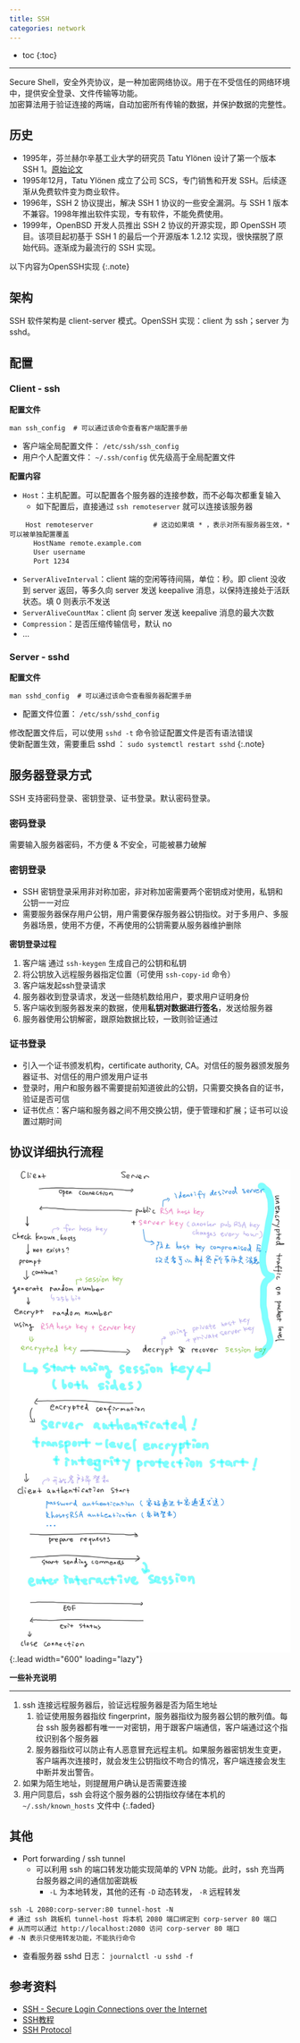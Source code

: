```yaml
---
title: SSH
categories: network
---
```


* toc
{:toc}


---

Secure Shell，安全外壳协议，是一种加密网络协议。用于在不受信任的网络环境中，提供安全登录、文件传输等功能。  
加密算法用于验证连接的两端，自动加密所有传输的数据，并保护数据的完整性。

## 历史

- 1995年，芬兰赫尔辛基工业大学的研究员 Tatu Ylönen 设计了第一个版本 SSH 1。[原始论文](https://www.usenix.org/legacy/publications/library/proceedings/sec96/full_papers/ylonen/index.html)
- 1995年12月，Tatu Ylönen 成立了公司 SCS，专门销售和开发 SSH。后续逐渐从免费软件变为商业软件。
- 1996年，SSH 2 协议提出，解决 SSH 1 协议的一些安全漏洞。与 SSH 1 版本不兼容。1998年推出软件实现，专有软件，不能免费使用。
- 1999年，OpenBSD 开发人员推出 SSH 2 协议的开源实现，即 OpenSSH 项目。该项目起初基于 SSH 1 的最后一个开源版本 1.2.12 实现，很快摆脱了原始代码。逐渐成为最流行的 SSH 实现。

以下内容为OpenSSH实现
{:.note}

## 架构

SSH 软件架构是 client-server 模式。OpenSSH 实现：client 为 ssh；server 为 sshd。

## 配置

### Client - ssh

**配置文件**

```shell
man ssh_config  # 可以通过该命令查看客户端配置手册
```

- 客户端全局配置文件： `/etc/ssh/ssh_config`  
- 用户个人配置文件： `~/.ssh/config` 优先级高于全局配置文件

**配置内容**

- `Host`：主机配置。可以配置各个服务器的连接参数，而不必每次都重复输入
  - 如下配置后，直接通过 `ssh remoteserver` 就可以连接该服务器
```shell
    Host remoteserver               # 这边如果填 * ，表示对所有服务器生效，* 可以被单独配置覆盖
      HostName remote.example.com
      User username
      Port 1234
```

- `ServerAliveInterval`：client 端的空闲等待间隔，单位：秒。即 client 没收到 server 返回，等多久向 server 发送 keepalive 消息，以保持连接处于活跃状态。填 0 则表示不发送
- `ServerAliveCountMax`：client 向 server 发送 keepalive 消息的最大次数
- `Compression`：是否压缩传输信号，默认 no
- ...

### Server - sshd

**配置文件**

```shell
man sshd_config  # 可以通过该命令查看服务器配置手册
```

- 配置文件位置： `/etc/ssh/sshd_config`

修改配置文件后，可以使用 `sshd -t` 命令验证配置文件是否有语法错误  
使新配置生效，需要重启 sshd ： `sudo systemctl restart sshd`
{:.note}


## 服务器登录方式

SSH 支持密码登录、密钥登录、证书登录。默认密码登录。

### 密码登录

需要输入服务器密码，不方便 & 不安全，可能被暴力破解

### 密钥登录

- SSH 密钥登录采用非对称加密，非对称加密需要两个密钥成对使用，私钥和公钥一一对应
- 需要服务器保存用户公钥，用户需要保存服务器公钥指纹。对于多用户、多服务器场景，使用不方便，不再使用的公钥需要从服务器维护删除

**密钥登录过程**

1. 客户端 通过 `ssh-keygen` 生成自己的公钥和私钥
2. 将公钥放入远程服务器指定位置（可使用 `ssh-copy-id` 命令）
3. 客户端发起ssh登录请求
4. 服务器收到登录请求，发送一些随机数给用户，要求用户证明身份
5. 客户端收到服务器发来的数据，使用**私钥对数据进行签名**，发送给服务器
6. 服务器使用公钥解密，跟原始数据比较，一致则验证通过

### 证书登录

- 引入一个证书颁发机构，certificate authority, CA。对信任的服务器颁发服务器证书、对信任的用户颁发用户证书
- 登录时，用户和服务器不需要提前知道彼此的公钥，只需要交换各自的证书，验证是否可信
- 证书优点：客户端和服务器之间不用交换公钥，便于管理和扩展；证书可以设置过期时间

## 协议详细执行流程

![Full-width image](/assets/images/ssh-connection-steps.jpeg){:.lead width="600" loading="lazy"}


**一些补充说明**

---

1. ssh 连接远程服务器后，验证远程服务器是否为陌生地址
   1. 验证使用服务器指纹 fingerprint，服务器指纹为服务器公钥的散列值。每台 ssh 服务器都有唯一一对密钥，用于跟客户端通信，客户端通过这个指纹识别各个服务器
   2. 服务器指纹可以防止有人恶意冒充远程主机。如果服务器密钥发生变更，客户端再次连接时，就会发生公钥指纹不吻合的情况，客户端连接会发生中断并发出警告。
2. 如果为陌生地址，则提醒用户确认是否需要连接
3. 用户同意后，ssh 会将这个服务器的公钥指纹存储在本机的 `~/.ssh/known_hosts` 文件中
{:.faded}

## 其他
- Port forwarding / ssh tunnel
  - 可以利用 ssh 的端口转发功能实现简单的 VPN 功能。此时，ssh 充当两台服务器之间的通信加密跳板
    - `-L` 为本地转发，其他的还有 `-D` 动态转发， `-R` 远程转发
```shell
ssh -L 2080:corp-server:80 tunnel-host -N
# 通过 ssh 跳板机 tunnel-host 将本机 2080 端口绑定到 corp-server 80 端口
# 从而可以通过 http://localhost:2080 访问 corp-server 80 端口
# -N 表示只使用转发功能，不能执行命令
```
- 查看服务器 sshd 日志： `journalctl -u sshd -f`


## 参考资料
- [SSH - Secure Login Connections over the Internet](https://www.usenix.org/legacy/publications/library/proceedings/sec96/full_papers/ylonen/index.html)
- [SSH教程](https://www.cainiaojc.com/ssh/ssh-index.html)
- [SSH Protocol](https://www.ssh.com/academy/ssh/protocol)